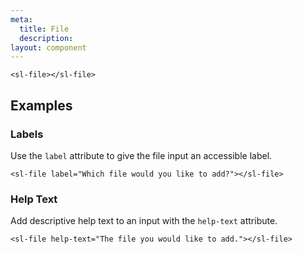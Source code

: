 ```yaml
---
meta:
  title: File
  description:
layout: component
---
```


```html:preview
<sl-file></sl-file>
```

## Examples

### Labels

Use the `label` attribute to give the file input an accessible label.

```html:preview
<sl-file label="Which file would you like to add?"></sl-file>
```

### Help Text

Add descriptive help text to an input with the `help-text` attribute.
```html:preview
<sl-file help-text="The file you would like to add."></sl-file>
```
